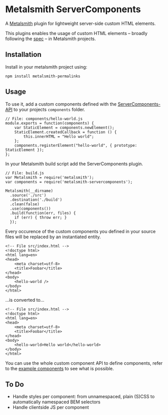 # Metalsmith ServerComponents

A [Metalsmith](https://github.com/metalsmith/metalsmith) plugin for lightweight server-side custom HTML elements.

This plugins enables the usage of custom HTML elements – broadly following the [spec](http://w3c.github.io/webcomponents/spec/custom/) – in Metalsmith projects.

## Installation

Install in your metalsmith project using:

```
npm install metalsmith-permalinks
````

## Usage


To use it, add a custom components defined with the [ServerComponents-API](https://github.com/pimterry/server-components#api-documentation) to your projects `components` folder.

```
// File: components/hello-world.js
module.exports = function(components) {
	var StaticElement = components.newElement();
	StaticElement.createdCallback = function () {
		this.innerHTML = "Hello world";
	};
	components.registerElement("hello-world", { prototype: StaticElement });
};
```

In your Metalsmith build script add the ServerComponents plugin.

```
// File: build.js
var Metalsmith = require('metalsmith');
var components = require('metalsmith-servercomponents');

Metalsmith(__dirname)
  .source('./src')
  .destination('./build')
  .clean(false)
  .use(components())
  .build(function(err, files) {
    if (err) { throw err; }
  });
```

Every occurence of the custom components you defined in your source files will be replaced by an instantiated entity.

```
<!-- File src/index.html -->
<!doctype html>
<html lang=en>
<head>
	<meta charset=utf-8>
	<title>Foobar</title>
</head>
<body>
	<hello-world />
</body>
</html>
```

…is converted to…

```
<!-- File src/index.html -->
<!doctype html>
<html lang=en>
<head>
	<meta charset=utf-8>
	<title>Foobar</title>
</head>
<body>
	<hello-world>Hello world</hello-world>
</body>
</html>
```

You can use the whole custom component API to define components, refer to the [example components](https://github.com/pimterry/server-components/blob/master/component-examples.md) to see what is possible.

## To Do

* Handle styles per component: from unnamespaced, plain (S)CSS to automatically namespaced BEM selectors
* Handle clientside JS per component
